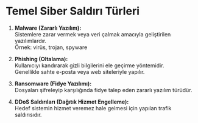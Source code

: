 # Temel Siber Saldırı Türleri

1. **Malware (Zararlı Yazılım):**  
   Sistemlere zarar vermek veya veri çalmak amacıyla geliştirilen yazılımlardır.  
   Örnek: virüs, trojan, spyware

2. **Phishing (Oltalama):**  
   Kullanıcıyı kandırarak gizli bilgilerini ele geçirme yöntemidir.  
   Genellikle sahte e-posta veya web siteleriyle yapılır.

3. **Ransomware (Fidye Yazılımı):**  
   Dosyaları şifreleyip karşılığında fidye talep eden zararlı yazılım türüdür.

4. **DDoS Saldırıları (Dağıtık Hizmet Engelleme):**  
   Hedef sistemin hizmet veremez hale gelmesi için yapılan trafik saldırısıdır.
